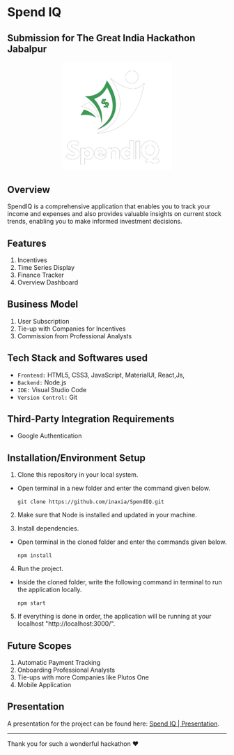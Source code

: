 # Spend IQ 

<!-- ## Submission for The Great India Hackathon Jabalpur -->
## Submission for The Great India Hackathon Jabalpur

<p align="center">
  <img src="./src/assets/images/LogoWhite.png" alt="Spend IQ Logo" width="50%" />
</p>

## Overview
SpendIQ is a comprehensive application that enables you to track your income and expenses and also provides valuable insights on current stock trends, enabling you to make informed investment decisions.

## Features
1. Incentives
2. Time Series Display
3. Finance Tracker
4. Overview Dashboard

## Business Model
1. User Subscription
2. Tie-up with Companies for Incentives
3. Commission from Professional Analysts

<!-- ## Video
Explore Spend IQ with this product tour video. -->


## Tech Stack and Softwares used
- `Frontend:`  HTML5, CSS3, JavaScript, MaterialUI, React,Js,
- `Backend:` Node.js 
- `IDE:` Visual Studio Code
- `Version Control:` Git


## Third-Party Integration Requirements
- Google Authentication


## Installation/Environment Setup
1. Clone this repository in your local system.
* Open terminal in a new folder and enter the command given below.
   ```
   git clone https://github.com/inaxia/SpendIQ.git
   ```

2. Make sure that Node is installed and updated in your machine.

3. Install dependencies.
* Open terminal in the cloned folder and enter the commands given below.
   ```
   npm install
   ```

4. Run the project.
* Inside the cloned folder, write the following command in terminal to run the application locally. 
   ```
   npm start
   ```
   
5. If everything is done in order, the application will be running at your localhost "http://localhost:3000/".



## Future Scopes
1. Automatic Payment Tracking
2. Onboarding Professional Analysts
3. Tie-ups with more Companies like Plutos One
4. Mobile Application

## Presentation
A presentation for the project can be found here: [Spend IQ | Presentation](/./src/assets/PPT.pdf).

<hr>
Thank you for such a wonderful hackathon ❤️